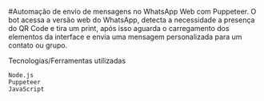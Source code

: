 #Automação de envio de mensagens no WhatsApp Web com Puppeteer.
O bot acessa a versão web do WhatsApp, detecta a necessidade a presença do QR Code e tira um print, após isso aguarda o carregamento dos elementos da interface e envia uma mensagem personalizada para um contato ou grupo.

Tecnologias/Ferramentas utilizadas

    Node.js
    Puppeteer
    JavaScript
